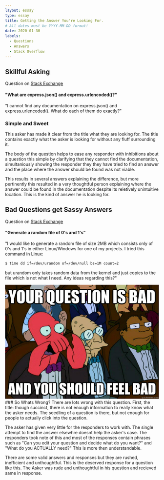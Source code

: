 ```yaml
---
layout: essay
type: essay
title: Getting the Answer You're Looking For.
# All dates must be YYYY-MM-DD format!
date: 2020-01-30
labels:
  - Questions
  - Answers
  - Stack Overflow
---
```


## Skillful Asking
Question on [Stack Exchange](https://stackoverflow.com/questions/23259168/what-are-express-json-and-express-urlencoded)
#### "What are express.json() and express.urlencoded()?"
"I cannot find any documentation on express.json() and express.urlencoded(). What do each of them do exactly?"

### Simple and Sweet
This asker has made it clear from the title what they are looking for. The title contains exactly what the asker is looking for without any fluff surrounding it. 

The body of the question helps to ease any responder with inhibitions about a question this simple by clarifying that they cannot find the documentation, simultaniously showing the responder they they have tried to find an answer and the place where the answer should be found was not viable.

This results in several answers explaining the difference, but more pertinently this resulted in a very thoughtful person explaining where the answer could be found in the documentation despite its reletively unintuitive location. This is the kind of answer he is looking for. 

## Bad Questions get Sassy Answers
Question on [Stack Exchange](https://stackoverflow.com/questions/35251188/generate-a-random-file-of-0s-and-1s)
#### "Generate a random file of 0's and 1's"
"I would like to generate a random file of size 2MB which consists only of 0's and 1's in either Linux/Windows for one of my projects. I tried this command in Linux:
```bash
$ time dd if=/dev/urandom of=/dev/null bs=1M count=2
```
but urandom only takes random data from the kernel and just copies to the file which is not what I need. Any ideas regarding this?"

<img class="ui medium left centered rounded image" src="../images/BadQuestions.jpg">
### So Whats Wrong?
There are lots wrong with this question. First, the title: though succinct, there is not enough information to really know what the asker needs. The seedling of a question is there, but not enough for people to actually click into the question. 

The asker has given very little for the responders to work with. The single attempt to find the answer elsewhre doesnt help the asker's case. The responders took note of this and most of the responses contain phrases such as "Can you edit your question and decide what do you want?" and "What do you ACTUALLY need?" This is more then understandable. 

There are some valid answers and responses but they are rushed, inefficient and unthoughtful. This is the deserved response for a question like this. The Asker was rude and unthoughtful in his question and recieved same in response. 
